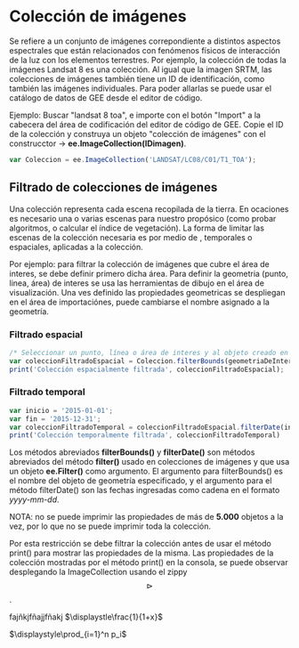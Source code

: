 # Colección de imágenes
Se refiere a un conjunto de imágenes correpondiente a distintos aspectos espectrales que están relacionados con fenómenos físicos de interacción de la luz con los elementos terrestres. Por ejemplo, la colección de todas la imágenes Landsat 8 es una colección. Al igual que la imagen SRTM, las colecciones de imágenes también tiene un ID de identificación, como también las imágenes individuales. Para poder allarlas se puede usar el catálogo de datos de GEE desde el editor de código.

Ejemplo: Buscar "landsat 8 toa", e importe con el botón "Import" a la cabecera del área de codificación del editor de código de GEE. Copie el ID de la colección y construya un objeto "colección de imágenes" con el construcctor -> **ee.ImageCollection(IDimagen)**.
```javascript
var Coleccion = ee.ImageCollection('LANDSAT/LC08/C01/T1_TOA');
```
## Filtrado de colecciones de imágenes
Una colección representa cada escena recopilada de la tierra. En ocaciones es necesario una o varias escenas para nuestro propósico (como probar algoritmos, o calcular el índice de vegetación). La forma de limitar las escenas de la colección necesaria es por medio de , temporales o espaciales, aplicadas a la colección.

Por ejemplo: para filtrar la colección de imágenes que cubre el área de interes, se debe definir primero dicha área. Para definir la geometria (punto, linea, área) de interes se usa las herramientas de dibujo en el área de visualización. Una ves definido las propiedades geometricas se despliegan en el área de importaciónes, puede cambiarse el nombre asignado a la geometría.

### Filtrado espacial
```javascript
/* Seleccionar un punto, línea o área de interes y al objeto creado en el área de importaciones darle un nombre (geometriaDeInteres)*/
var coleccionFiltradoEspacial = Coleccion.filterBounds(geometriaDeInteres);
print('Colección espacialmente filtrada', coleccionFiltradoEspacial);
```
### Filtrado temporal
```javascript
var inicio = '2015-01-01';
var fin = '2015-12-31';
var coleccionFiltradoTemporal = coleccionFiltradoEspacial.filterDate(inicio,fin);
print('Colección temporalmente filtrada', coleccionFiltradoTemporal)
```

Los métodos abreviados **filterBounds()** y **filterDate()** son métodos abreviados del método **filter()** usado en colecciones de imágenes y que usa un objeto **ee.Filter()** como argumento. El argumento para filterBounds() es el nombre del objeto de geometría especificado, y el argumento para el método filterDate() son las fechas ingresadas como cadena en el formato *yyyy-mm-dd*.

NOTA: no se puede imprimir las propiedades de más de **5.000** objetos a la vez, por lo que no se puede imprimir toda la colección. 

Por esta restricción se debe filtrar la colección antes de usar el método print() para mostrar las propiedades de la misma. Las propiedades de la colección mostradas por el método print() en la consola, se puede observar desplegando la ImageCollection usando el zippy $$\triangleright$$.

fajñkjfñajjfñakj
$\displaystle\frac{1}{1+x}$

$\displaystyle\prod_{i=1}^n p_i$


